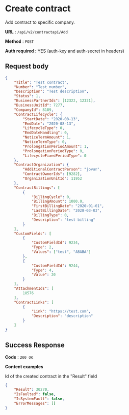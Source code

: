 # Create contract

Add contract to specific company.

**URL** : `/api/v2/contractapi/Add`

**Method** : `POST`

**Auth required** : YES (auth-key and auth-secret in headers)

## Request body

```json
{
    "Title": "Test contract",
    "Number": "Test number",
    "Description": "Test description",
    "Status": 1,
    "BusinessPartnerIds": [12322, 12321],
    "BusinessUnitId": 7277,
    "CompanyId": 8189,
    "ContractLifecycle": {
        "StartDate": "2020-08-13",
        "EndDate": "2020-08-13",
        "LifecycleType": 0,
        "EndDateHandling": 0,
        "NoticeTermAmount": 1,
        "NoticeTermType": 0,
        "ProlongationPeriodAmount": 1,
        "ProlongationPeriodType": 0,
        "LifecycleFixedPeriodType": 0
    },
    "ContractOrganization": {
        "AdditionalContractPerson": "jovan",
        "ContractOwnerIds": [9282],
        "OrganizationUnitId": 11952
    },
    "ContractBillings": [
        {
            "BillingCycle": 0,
            "BillingAmount": 1000.0,
            "FirstBillingDate": "2020-01-01",
            "LastBillingDate": "2020-03-03",
            "BillingType": 0,
            "Description": "test billing"
        }
    ],
    "CustomFields": [
        {
            "CustomFieldId": 9234,
            "Type": 2,
            "Values": ["test", "ABABA"]
        },
        {
            "CustomFieldId": 9244,
            "Type": 4,
            "Value": 20
        }
    ],
    "AttachmentIds": [
        18576
    ],
    "ContractLinks": [
        {
            "Link": "https://test.com",
            "Description": "description"
        }
    ]
}

```

## Success Response

**Code** : `200 OK`

**Content examples**

Id of the created contract in the "Result" field

```json
{
    "Result": 30270,
    "IsFaulted": false,
    "IsSystemFault": false,
    "ErrorMessages": []
}
```



